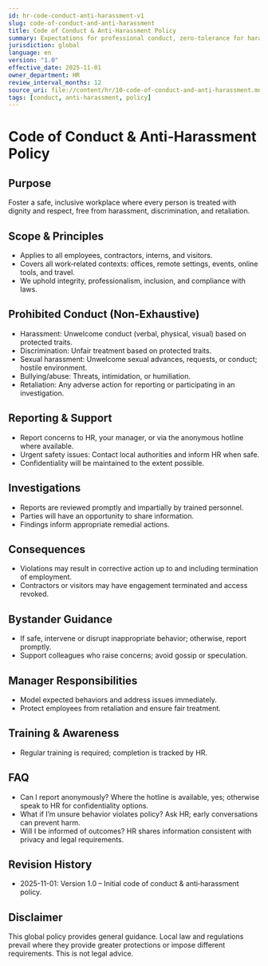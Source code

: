 ```yaml
---
id: hr-code-conduct-anti-harassment-v1
slug: code-of-conduct-and-anti-harassment
title: Code of Conduct & Anti‑Harassment Policy
summary: Expectations for professional conduct, zero‑tolerance for harassment, reporting channels, investigations, and consequences.
jurisdiction: global
language: en
version: "1.0"
effective_date: 2025-11-01
owner_department: HR
review_interval_months: 12
source_uri: file://content/hr/10-code-of-conduct-and-anti-harassment.md
tags: [conduct, anti-harassment, policy]
---
```


# Code of Conduct & Anti‑Harassment Policy

## Purpose
Foster a safe, inclusive workplace where every person is treated with dignity and respect, free from harassment, discrimination, and retaliation.

## Scope & Principles
- Applies to all employees, contractors, interns, and visitors.
- Covers all work‑related contexts: offices, remote settings, events, online tools, and travel.
- We uphold integrity, professionalism, inclusion, and compliance with laws.

## Prohibited Conduct (Non‑Exhaustive)
- Harassment: Unwelcome conduct (verbal, physical, visual) based on protected traits.
- Discrimination: Unfair treatment based on protected traits.
- Sexual harassment: Unwelcome sexual advances, requests, or conduct; hostile environment.
- Bullying/abuse: Threats, intimidation, or humiliation.
- Retaliation: Any adverse action for reporting or participating in an investigation.

## Reporting & Support
- Report concerns to HR, your manager, or via the anonymous hotline where available.
- Urgent safety issues: Contact local authorities and inform HR when safe.
- Confidentiality will be maintained to the extent possible.

## Investigations
- Reports are reviewed promptly and impartially by trained personnel.
- Parties will have an opportunity to share information.
- Findings inform appropriate remedial actions.

## Consequences
- Violations may result in corrective action up to and including termination of employment.
- Contractors or visitors may have engagement terminated and access revoked.

## Bystander Guidance
- If safe, intervene or disrupt inappropriate behavior; otherwise, report promptly.
- Support colleagues who raise concerns; avoid gossip or speculation.

## Manager Responsibilities
- Model expected behaviors and address issues immediately.
- Protect employees from retaliation and ensure fair treatment.

## Training & Awareness
- Regular training is required; completion is tracked by HR.

## FAQ
- Can I report anonymously? Where the hotline is available, yes; otherwise speak to HR for confidentiality options.
- What if I’m unsure behavior violates policy? Ask HR; early conversations can prevent harm.
- Will I be informed of outcomes? HR shares information consistent with privacy and legal requirements.

## Revision History
- 2025-11-01: Version 1.0 – Initial code of conduct & anti‑harassment policy.

## Disclaimer
This global policy provides general guidance. Local law and regulations prevail where they provide greater protections or impose different requirements. This is not legal advice.


